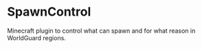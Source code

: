 # SpawnControl

Minecraft plugin to control what can spawn and for what reason in WorldGuard regions.

